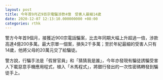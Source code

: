 ```yaml
---
layout: post
title: 今年首9月近9百宗電騙涉款4億　受害人最細14歲
date: 2020-12-07 12:13:10.000000000 +08:00
categories: rthk
---
```


警方今年首9個月，接獲近900宗電話騙案，比去年同期大幅上升超過一倍，涉款高達4億200多萬。最大宗單一個案，損失2千多萬；至於年紀最細的受害人只有14歲，他將父母的20萬元交了給騙徒。

警方說，行騙手法是「假冒官員」和「猜猜我是誰」，今年亦發現有騙徒誘騙受害人下載惡意手機應用程式，植入「木馬程式」，將銀行發出的一次性密碼轉發到騙徒手上。
